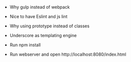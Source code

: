 - Why gulp instead of webpack
- Nice to have Eslint and js lint
- Why using prototype instead of classes
- Underscore as templating engine

- Run npm install
- Run webserver and open http://localhost:8080/index.html
